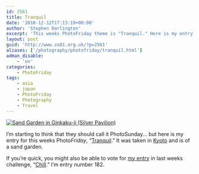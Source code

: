 ```yaml
---
id: 2561
title: Tranquil
date: '2010-12-12T17:13:19+00:00'
author: 'Stephen Darlington'
excerpt: 'This weeks PhotoFriday theme is "Tranquil." Here is my entry.'
layout: post
guid: 'http://www.zx81.org.uk/?p=2561'
aliases: ['/photography/photofriday/tranquil.html']
adman_disable:
    - 'on'
categories:
    - PhotoFriday
tags:
    - asia
    - japan
    - PhotoFriday
    - Photography
    - Travel
---
```


[![Sand Garden in Ginkaku-ji (Silver Pavilion)](https://i0.wp.com/farm5.staticflickr.com/4128/5093755379_d2015369ab.jpg?resize=500%2C333)](http://www.flickr.com/photos/stephendarlington/5093755379/ "Sand Garden in Ginkaku-ji (Silver Pavilion) by stephendarlington, on Flickr")

I’m starting to think that they should call it PhotoSunday… but here is my entry for this weeks Photo*Friday*, “[Tranquil](http://www.photofriday.com/archives/challenge/001040.php).” It was taken in [Kyoto](http://www.zx81.org.uk/travel/japan-kyoto.html) and is of a sand garden.

If you’re quick, you might also be able to vote for [my entry](http://www.zx81.org.uk/photography/photofriday/chill.html) in last weeks challenge, “[Chill](http://www.photofriday.com/linkviewer.php?id=1038).” I’m entry number 182.